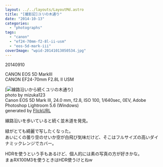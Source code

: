 ```yaml
---
layout: ../../layouts/LayoutMd.astro
title: "[撮影記]ユリの木通り"
date: "2014-10-13"
categories: 
  - "photographs"
tags: 
  - "canon"
  - "ef24-70mm-f2-8l-ii-usm"
  - "eos-5d-mark-iii"
coverImage: "wpid-20141013050534.jpg"
---
```


20140910

CANON EOS 5D MarkⅢ  
CANON EF24-70mm F2.8L II USM

[![線路沿いから続くユリの木通り](/wp/images/15193459021_d13c6af49f_b.jpg)]  
photo by mizuka123  
Canon EOS 5D Mark III, 24.0 mm, f2.8, ISO 100, 1/640sec, 0EV, Adobe Photoshop Lightroom 5.6 (Windows)  
generated by [FlickURL](https://itunes.apple.com/jp/app/flickurl/id817330241?mt=8)

線路沿いを歩いていると続く並木道を発見。

緑がとても綺麗で写したくなった。  
あいにくの曇り空のせいか空が白飛び気味だけど、そこはフルサイズの高いダイナミックレンジでカバー。

HDRを使うという手もあるけど、個人的には素の写真の方が好きかな。  
まぁRX100M3を使うときはHDR使うけとねw
